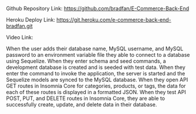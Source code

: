 
Github Repository Link: https://github.com/bradfan/E-Commerce-Back-End

Heroku Deploy Link: https://git.heroku.com/e-commerce-back-end-bradfan.git

Video Link:

When the user adds their database name, MySQL username, and MySQL password to an environment variable file they able to connect to a database using Sequelize. When they enter schema and seed commands, a development database is created and is seeded with test data. When they enter the command to invoke the application, the server is started and the Sequelize models are synced to the MySQL database. When they open API GET routes in Insomnia Core for categories, products, or tags, the data for each of these routes is displayed in a formatted JSON. When they test API POST, PUT, and DELETE routes in Insomnia Core, they are able to successfully create, update, and delete data in their database.



